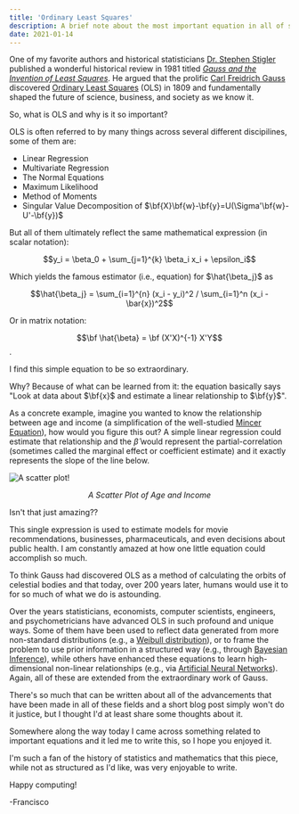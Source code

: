 ```yaml
---
title: 'Ordinary Least Squares'
description: A brief note about the most important equation in all of statistics.
date: 2021-01-14
---
```


One of my favorite authors and historical statisticians [Dr. Stephen Stigler](https://stat.uchicago.edu/people/profile/stephen-m.-stigler/) published a wonderful historical review in 1981 titled [*Gauss and the Invention of Least Squares*](https://projecteuclid.org/download/pdf_1/euclid.aos/1176345451). He argued that the prolific [Carl Freidrich Gauss](https://en.wikipedia.org/wiki/Carl_Friedrich_Gauss) discovered [Ordinary Least Squares](https://en.wikipedia.org/wiki/Least_squares) (OLS) in 1809 and fundamentally shaped the future of science, business, and society as we know it.

So, what is OLS and why is it so important?

OLS is often referred to by many things across several different discipilines, some of them are:

- Linear Regression
- Multivariate Regression
- The Normal Equations
- Maximum Likelihood
- Method of Moments
- Singular Value Decomposition of $\bf{X}\bf{w}-\bf{y}=U(\Sigma'\bf{w}-U'-\bf{y})$

But all of them ultimately reflect the same mathematical expression (in scalar notation):

$$y_i = \beta_0 + \sum_{j=1}^{k} \beta_i x_i + \epsilon_i$$

Which yields the famous estimator (i.e., equation) for $\hat{\beta_j}$ as

$$\hat{\beta_j} = \sum_{i=1}^{n} (x_i - y_i)^2 / \sum_{i=1}^n (x_i - \bar{x})^2$$

Or in matrix notation:

$$\bf \hat{\beta} = \bf (X'X)^{-1} X'Y$$.

I find this simple equation to be so extraordinary.

Why? Because of what can be learned from it: the equation basically says "Look at data about $\bf{x}$ and estimate a linear relationship to $\bf{y}$". 

As a concrete example, imagine you wanted to know the relationship between age and income (a simplification of the well-studied [Mincer Equation](https://en.wikipedia.org/wiki/Mincer_earnings_function)), how would you figure this out? A simple linear regression could estimate that relationship and the $\hat{\beta}$ would represent the partial-correlation (sometimes called the marginal effect or coefficient estimate) and it exactly represents the slope of the line below.

![A scatter plot!](scatterplot.png)
<p align="center" style="padding:0"><i>A Scatter Plot of Age and Income</i></p>

Isn't that just amazing??

This single expression is used to estimate models for movie recommendations, businesses, pharmaceuticals, and even decisions about public health. I am constantly amazed at how one little equation could accomplish so much.

To think Gauss had discovered OLS as a method of calculating the orbits of celestial bodies and that today, over 200 years later, humans would use it to for so much of what we do is astounding.

Over the years statisticians, economists, computer scientists, engineers, and psychometricians have advanced OLS in such profound and unique ways. Some of them have been used to reflect data generated from more non-standard distributions (e.g., a [Weibull distribution](https://en.wikipedia.org/wiki/Weibull_distribution)), or to frame the problem to use prior information in a structured way (e.g., through [Bayesian Inference](https://en.wikipedia.org/wiki/Bayesian_inference)), while others have enhanced these equations to learn high-dimensional non-linear relationships (e.g., via [Artificial Neural Networks](https://en.wikipedia.org/wiki/Artificial_neural_network)). Again, all of these are extended from the extraordinary work of Gauss.

There's so much that can be written about all of the advancements that have been made in all of these fields and a short blog post simply won't do it justice, but I thought I'd at least share some thoughts about it.

Somewhere along the way today I came across something related to important equations and it led me to write this, so I hope you enjoyed it. 

I'm such a fan of the history of statistics and mathematics that this piece, while not as structured as I'd like, was very enjoyable to write.

Happy computing!

-Francisco